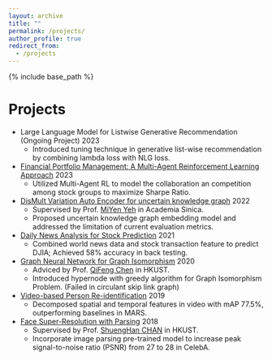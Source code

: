 ```yaml
---
layout: archive
title: ""
permalink: /projects/
author_profile: true
redirect_from:
  - /projects
---
```


{% include base_path %}


Projects
======
* Large Language Model for Listwise Generative Recommendation (Ongoing Project) 2023
    * Introduced tuning technique in generative list-wise recommendation by combining lambda loss with NLG loss.
* [Financial Portfolio Management: A Multi-Agent Reinforcement Learning Approach](https://drive.google.com/file/d/1zIjaMn6OTybBAxK83nBX4d_EMgK5qirP/view?usp=sharing) 2023
    * Utilized Multi-Agent RL to model the collaboration an competition among stock groups to maximize Sharpe Ratio.
* [DisMult Variation Auto Encoder for uncertain knowledge graph](https://github.com/vincent40416/DistMult_VAE) 2022
    * Supervised by Prof. [MiYen Yeh](https://homepage.iis.sinica.edu.tw/pages/miyen/index_en.html) in Academia Sinica.
    * Proposed uncertain knowledge graph embedding model and addressed the limitation of current evaluation metrics.
* [Daily News Analysis for Stock Prediction](https://github.com/vincent40416/Stock_Price_Prediction) 2021
    * Combined world news data and stock transaction feature to predict DJIA; Achieved 58% accuracy in back testing.
* [Graph Neural Network for Graph Isomorphism](https://github.com/vincent40416/Graph_Isomorphism_w_Hypernode) 2020
    * Adviced by Prof. [QiFeng Chen](https://facultyprofiles.hkust.edu.hk/profiles.php?profile=qifeng-chen-cqf) in HKUST.
    * Introduced hypernode with greedy algorithm for Graph Isomorphism Problem. (Failed in circulant skip link graph)
* [Video-based Person Re-identification](https://github.com/vincent40416/RE_ID) 2019
    * Decomposed spatial and temporal features in video with mAP 77.5%, outperforming baselines in MARS.
* [Face Super-Resolution with Parsing](https://github.com/vincent40416/SRGAN) 2018
    * Supervised by Prof. [ShuengHan CHAN](https://facultyprofiles.hkust.edu.hk/profiles.php?profile=gary-shueng-han-chan-gchan) in HKUST.
    * Incorporate image parsing pre-trained model to increase peak signal-to-noise ratio (PSNR) from 27 to 28 in CelebA.

